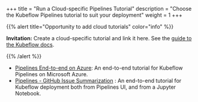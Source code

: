 +++
title = "Run a Cloud-specific Pipelines Tutorial"
description = "Choose the Kubeflow Pipelines tutorial to suit your deployment"
weight = 1
+++

{{% alert title="Opportunity to add cloud tutorials" color="info" %}}
<p><b>Invitation:</b> Create a cloud-specific tutorial and link it here.
See the <a href="/docs/about/docs/">guide to the Kubeflow docs</a>.</p>
{{% /alert %}}

* [Pipelines End-to-end on Azure](/docs/azure/azureendtoend/): An end-to-end tutorial for Kubeflow Pipelines on Microsoft Azure.
* [Pipelines - GitHub Issue Summarization](https://g.co/codelabs/kfp-gis) : An end-to-end tutorial for Kubeflow deployment both from  Pipelines UI, and from a Jupyter Notebook.
